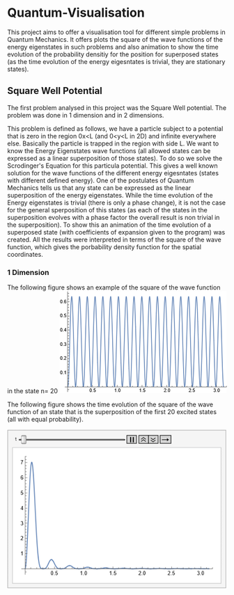 # Quantum-Visualisation
This project aims to offer a visualisation tool for different simple problems in Quantum Mechanics. It offers plots the square of the wave functions of the energy eigenstates in such problems and also animation to show the time evolution of the probability densitiy for the position for superposed states (as the time evolution of the energy eigesntates is trivial, they are stationary states).
## Square Well Potential
The first problem analysed in this project was the Square Well potential. The problem was done in 1 dimension and in 2 dimensions.

This problem is defined as follows, we have a particle subject to a potential that is zero in the region 0x<L (and 0<y<L in 2D) and infinite everywhere else.
Basically the particle is trapped in the region with side L. We want to know the Energy Eigenstates wave functions (all allowed states can be expressed as a linear superposition of those states). To do so we solve the Scrodinger's Equation for this particula potential. This gives a well known solution for the wave functions of the different energy eigesntates (states with different defined energy). One of the postulates of Quantum Mechanics tells us that any state can be expressed as the linear superposition of the energy eigenstates. While the time evolution of the Energy eigenstates is trivial (there is only a phase change), it is not the case for the general sperposition of this states (as each of the states in the superposition evolves with a phase factor the overall result is non trivial in the superposition). To show this an animation of the time evolution of a superposed state (with coefficients of expansion given to the program) was created. All the results were interpreted in terms of the square of the wave function, which gives the porbability density function for the spatial coordinates.
### 1 Dimension
The following figure shows an example of the square of the wave function in the state n= 20
![This is an image](/Results/Square1DN=20.png)

The following figure shows the time evolution of the square of the wave function of an state that is the superposition of the first 20 excited states (all with equal probability).

![Alt Text](/Results/Square1D20States.gif)

